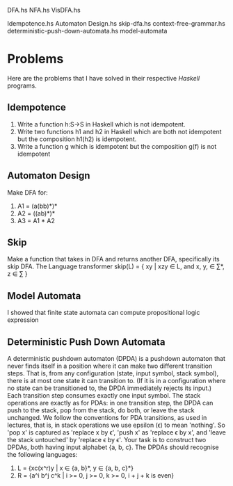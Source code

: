 DFA.hs
NFA.hs
VisDFA.hs

Idempotence.hs
Automaton Design.hs
skip-dfa.hs
context-free-grammar.hs
deterministic-push-down-automata.hs
model-automata

# Problems
Here are the problems that I have solved in their respective *Haskell* programs.

## Idempotence
1. Write a function h:S→S in Haskell which is not idempotent.
2. Write two functions h1 and h2 in Haskell which are both not idempotent but the composition h1(h2) is idempotent.
3. Write a function g which is idempotent but the composition g(f) is not idempotent

## Automaton Design
Make DFA for:
1. A1 = (a(bb)\*)\*
2. A2 = ((ab)\*)\*
3. A3 = A1 * A2

## Skip
Make a function that takes in  DFA and returns another DFA, specifically its skip DFA. 
The Language transformer
skip(L) = { xy | xzy ∈ L, and x, y, ∈ ∑\*, z ∈ ∑ }

## Model Automata
I showed that finite state automata can compute propositional logic expression

## Deterministic Push Down Automata
A deterministic pushdown automaton (DPDA) is a pushdown automaton that never finds itself in a position where it can make two different transition steps. That is, from any configuration (state, input symbol, stack symbol), there is at most one state it can transition to. (If it is in a configuration where no state can be transitioned to, the DPDA immediately rejects its input.) Each transition step consumes exactly one input symbol. The stack operations are exactly as for PDAs: in one transition step, the DPDA can push to the stack, pop from the stack, do both, or leave the stack unchanged. We follow the conventions for PDA transitions, as used in lectures, that is, in stack operations we use epsilon (ϵ) to mean 'nothing'. So 'pop x' is captured as 'replace x by ϵ', 'push x' as 'replace ϵ by x', and 'leave the stack untouched' by 'replace ϵ by ϵ'. Your task is to construct two DPDAs, both having input alphabet {a, b, c}. The DPDAs should recognise the following languages:
1. L = {xc(x^r)y | x ∈ {a, b}\*, y ∈ {a, b, c}\*}
2. R = {a^i b^j c^k | i >= 0, j >= 0, k >= 0, i + j + k is even}
